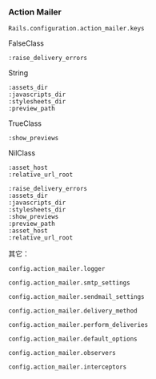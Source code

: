 ### Action Mailer

`Rails.configuration.action_mailer.keys`

FalseClass

```
:raise_delivery_errors
```

String

```
:assets_dir
:javascripts_dir
:stylesheets_dir
:preview_path
```

TrueClass

```
:show_previews
```

NilClass

```
:asset_host
:relative_url_root
```

```
:raise_delivery_errors
:assets_dir
:javascripts_dir
:stylesheets_dir
:show_previews
:preview_path
:asset_host
:relative_url_root
```

其它：

```
config.action_mailer.logger

config.action_mailer.smtp_settings

config.action_mailer.sendmail_settings

config.action_mailer.delivery_method

config.action_mailer.perform_deliveries

config.action_mailer.default_options

config.action_mailer.observers

config.action_mailer.interceptors
```
